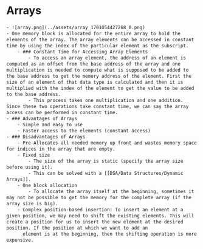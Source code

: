 # Arrays
	- ![array.png](../assets/array_1701054427268_0.png)
	- One memory block is allocated for the entire array to hold the elements of the array. The array elements can be accessed in constant time by using the index of the particular element as the subscript.
		- ### Constant Time for Accessing Array Elements
			- To access an array element, the address of an element is computed as an offset from the base address of the array and one multiplication is needed to compute what is supposed to be added to the base address to get the memory address of the element. First the size of an element of that data type is calculated and then it is multiplied with the index of the element to get the value to be added to the base address.
			- This process takes one multiplication and one addition. Since these two operations take constant time, we can say the array access can be performed in constant time.
	- ### Advantages of Arrays
		- Simple and easy to use
		- Faster access to the elements (constant access)
	- ### Disadvantages of Arrays
		- Pre-Allocates all needed memory up front and wastes memory space for indices in the array that are empty.
		- Fixed size
			- The size of the array is static (specify the array size before using it).
			- This can be solved with a [[DSA/Data Structures/Dynamic Arrays]].
		- One block allocation
			- To allocate the array itself at the beginning, sometimes it may not be possible to get the memory for the complete array (if the array size is big).
		- Complex position-based insertion: To insert an element at a given position, we may need to shift the existing elements. This will create a position for us to insert the new element at the desired position. If the position at which we want to add an
		  element is at the beginning, then the shifting operation is more expensive.